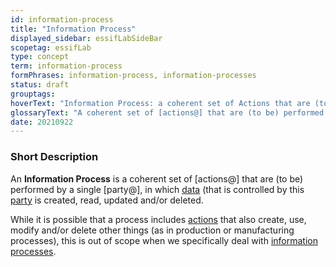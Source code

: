 ```yaml
---
id: information-process
title: "Information Process"
displayed_sidebar: essifLabSideBar
scopetag: essifLab
type: concept
term: information-process
formPhrases: information-process, information-processes
status: draft
grouptags:
hoverText: "Information Process: a coherent set of Actions that are (to be) performed by a single Party, in which data (that is controlled by this Party) is created, read, updated and/or deleted."
glossaryText: "A coherent set of [actions@] that are (to be) performed by a single [party@], in which [data](@) (that is controlled by this [party](@) is created, read, updated and/or deleted."
date: 20210922
---
```


### Short Description
An **Information Process** is a coherent set of [actions@] that are (to be) performed by a single [party@], in which [data](@) (that is controlled by this [party](@) is created, read, updated and/or deleted.

While it is possible that a process includes [actions](@) that also create, use, modify and/or delete other things (as in production or manufacturing processes), this is out of scope when we specifically deal with [information processes](information-process@).
